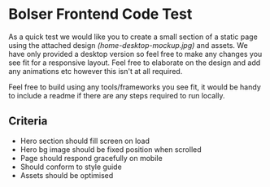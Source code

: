# Bolser Frontend Code Test

As a quick test we would like you to create a small section of a static page using the attached design *(home-desktop-mockup.jpg)* and assets. We have only provided a desktop version so feel free to make any changes you see fit for a responsive layout. Feel free to elaborate on the design and add any animations etc however this isn't at all required.

Feel free to build using any tools/frameworks you see fit, it would be handy to include a readme if there are any steps required to run locally.

## Criteria

- Hero section should fill screen on load
- Hero bg image should be fixed position when scrolled
- Page should respond gracefully on mobile
- Should conform to style guide
- Assets should be optimised
